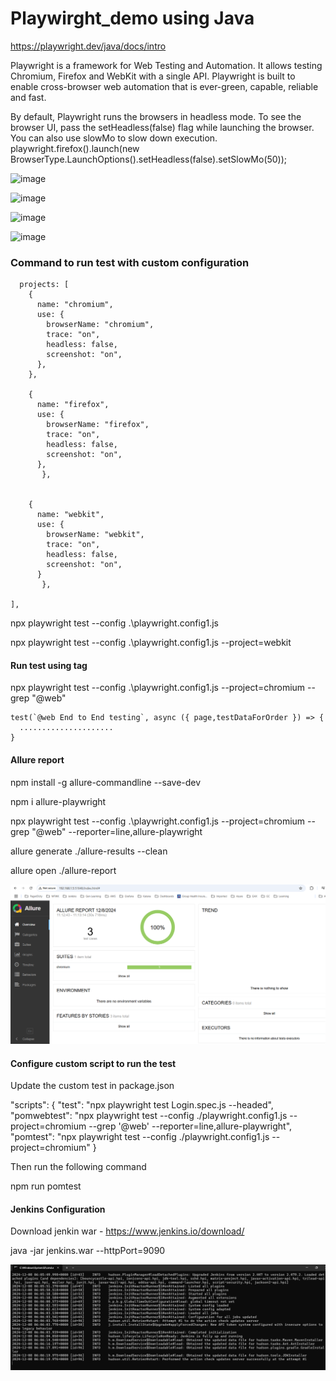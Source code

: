 # Playwirght_demo using Java
https://playwright.dev/java/docs/intro 

Playwright is a framework for Web Testing and Automation. It allows testing Chromium, Firefox and WebKit with a single API. Playwright is built to enable cross-browser web automation that is ever-green, capable, reliable and fast.

By default, Playwright runs the browsers in headless mode. To see the browser UI, pass the setHeadless(false) flag while launching the browser. You can also use slowMo to slow down execution. 
 playwright.firefox().launch(new BrowserType.LaunchOptions().setHeadless(false).setSlowMo(50));

 ![image](https://github.com/gomathi1996/Playwirght_demo/assets/30540632/6266cfa9-9c49-42dd-a0d6-57e0f5983cdd)

![image](https://github.com/gomathi1996/Playwirght_demo/assets/30540632/fb3292e3-93a5-492f-a0b8-8494daca7401)

![image](https://github.com/gomathi1996/Playwirght_demo/assets/30540632/0d211526-a1bd-41c8-9c4a-5803c5ecfca5)

![image](https://github.com/gomathi1996/Playwirght_demo/assets/30540632/d6663845-a18c-421d-99a4-62590726ab3d)

### Command to run test with custom configuration
```
  projects: [
    {
      name: "chromium",
      use: {
        browserName: "chromium",
        trace: "on",
        headless: false,
        screenshot: "on",
      },
    },

    {
      name: "firefox",
      use: { 
        browserName: "firefox",
        trace: "on",
        headless: false,
        screenshot: "on",
      },
       },
 

    {
      name: "webkit",
      use: { 
        browserName: "webkit",
        trace: "on",
        headless: false,
        screenshot: "on",
      }
       },
      
],
```
npx playwright test --config .\playwright.config1.js 

npx playwright test --config .\playwright.config1.js --project=webkit

#### Run test using tag
npx playwright test --config .\playwright.config1.js --project=chromium --grep "@web"
```
test(`@web End to End testing`, async ({ page,testDataForOrder }) => {
  .....................
}
```

#### Allure report
npm install -g allure-commandline --save-dev

npm i allure-playwright

npx playwright test --config .\playwright.config1.js --project=chromium --grep "@web" --reporter=line,allure-playwright

allure generate ./allure-results --clean

allure open ./allure-report

![alt text](image.png)

#### Configure custom script to run the test

Update the custom test in package.json

  "scripts": {
    "test": "npx playwright test Login.spec.js --headed",
    "pomwebtest": "npx playwright test --config ./playwright.config1.js --project=chromium --grep '@web' --reporter=line,allure-playwright",
    "pomtest": "npx playwright test --config ./playwright.config1.js --project=chromium"
  }
  
  Then run the following command

  npm run pomtest

  #### Jenkins Configuration

  Download jenkin war - https://www.jenkins.io/download/

  java -jar jenkins.war --httpPort=9090

  ![alt text](image-1.png)

  